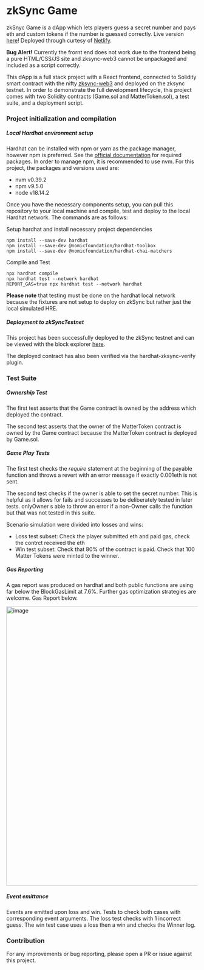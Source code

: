# zkSync Game

zkSnyc Game is a dApp which lets players guess a secret number and pays eth and custom tokens if the number is guessed correctly. Live version [here](https://rococo-sprite-0d206f.netlify.app/)! Deployed through curtesy of [Netlify](https://www.netlify.com/).

**Bug Alert!** Currently the frornt end does not work due to the frontend being a pure HTML/CSS/JS site and zksync-web3 cannot be unpackaged and included as a script correctly.

This dApp is a full stack project with a React frontend, connected to Solidity smart contract with the nifty [zksync-web3](https://www.npmjs.com/package/zksync-web3) and deployed on the zksync testnet. In order to demonstrate the full development lifecycle, this project comes with two Solidity contracts (Game.sol and MatterToken.sol), a test suite, and a deployment script.

### Project initialization and compilation

##### Local Hardhat environment setup

Hardhat can be installed with npm or yarn as the package manager, however npm is preferred. See the [official documentation](https://hardhat.org/hardhat-runner/docs/getting-started#installation) for required packages. In order to manage npm, it is recommended to use nvm. For this project, the packages and versions used are:

* nvm v0.39.2
* npm v9.5.0
* node v18.14.2

Once you have the necessary components setup, you can pull this repository to your local machine and compile, test and deploy to the local Hardhat network. The commands are as follows:

Setup hardhat and install necessary project dependencies
``` 
npm install --save-dev hardhat
npm install --save-dev @nomicfoundation/hardhat-toolbox
npm install --save-dev @nomicfoundation/hardhat-chai-matchers
```
Compile and Test
``` 
npx hardhat compile
npx hardhat test --network hardhat
REPORT_GAS=true npx hardhat test --network hardhat

```
**Please note** that testing must be done on the hardhat local network because the fixtures are not setup to deploy on zkSync but rather just the local simulated HRE.

##### Deployment to zkSyncTestnet

This project has been successfully deployed to the zkSync testnet and can be viewed with the block explorer [here](https://goerli.explorer.zksync.io/address/0x025747E11a5a0D70DA67c1F625BD442d13474363).

The deployed contract has also been verified via the hardhat-zksync-verify plugin.

### Test Suite

##### Ownership Test
The first test asserts that the Game contract is owned by the address which deployed the contract.

The second test asserts that the owner of the MatterToken contract is owned by the Game contract because the MatterToken contract is deployed by Game.sol.

##### Game Play Tests
The first test checks the *require* statement at the beginning of the payable function and throws a revert with an error message if exactly 0.001eth is not sent.

The second test checks if the owner is able to set the secret number. This is helpful as it allows for fails and successes to be deliberately tested in later tests. onlyOwner s able to throw an error if a non-Owner calls the function but that was not tested in this suite.

Scenario simulation were divided into losses and wins:

* Loss test subset: Check the player submitted eth and paid gas, check the contrct received the eth
* Win test subset: Check that 80% of the contract is paid. Check that 100 Matter Tokens were minted to the winner.

##### Gas Reporting

A gas report was produced on hardhat and both public functions are using far below the BlockGasLimit at 7.6%. Further gas optimization strategies are welcome. Gas Report below.

<img width="734" alt="image" src="https://user-images.githubusercontent.com/78215404/228953176-4b6f008f-5e9c-402c-b0a0-0827085af265.png">


##### Event emittance
Events are emitted upon loss and win. Tests to check both cases with corresponding event arguments. The loss test checks with 1 incorrect guess. The win test case uses a loss then a win and checks the Winner log.

### Contribution
For any improvements or bug reporting, please open a PR or issue against this project.
